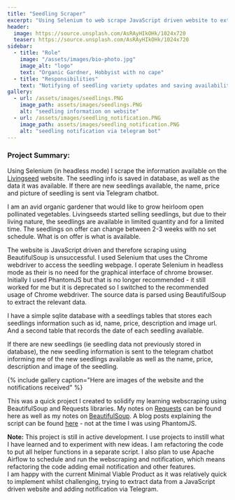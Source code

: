 ```yaml
---
title: "Seedling Scraper"
excerpt: "Using Selenium to web scrape JavaScript driven website to extract data of available seedlings, store the data as well as available period in a database. Notifying me of new seedlings available using a telegram chatbot"
header:
  image: https://source.unsplash.com/AsRAyHIkOHk/1024x720
  teaser: https://source.unsplash.com/AsRAyHIkOHk/1024x720
sidebar:
  - title: "Role"
    image: "/assets/images/bio-photo.jpg"
    image_alt: "logo"
    text: "Organic Gardner, Hobbyist with no cape"
  - title: "Responsibilities"
    text: "Notifying of seedling variety updates and saving availability"
gallery:
  - url: /assets/images/seedlings.PNG
    image_path: assets/images/seedlings.PNG
    alt: "seedling information on website"
  - url: /assets/images/seedling_notification.PNG
    image_path: assets/images/seedling_notification.PNG
    alt: "seedling notification via telegram bot"
---
```


### Project Summary:
Using Selenium (in headless mode) I scrape the information available on the [Livingseed](https://livingseeds.co.za) website. The seedling info is saved in database, as well as the data it was available. If there are new seedlings available, the name, price and picture of seedling is sent via Telegram chatbot.

I am an avid organic gardener that would like to grow heirloom open pollinated vegetables. Livingseeds started selling seedlings, but due to their living nature, the seedlings are available in limited quantity and for a limited time. The seedlings on offer can change between 2-3 weeks with no set schedule. What is on offer is what is available.

The website is JavaScript driven and therefore scraping using BeautifulSoup is unsuccessful. I used Selenium that uses the Chrome webdriver to access the seedling webpage. I operate Selenium in headless mode as their is no need for the graphical interface of chrome browser. Initially I used PhantomJS but that is no longer recommended - it still worked for me but it is deprecated so I switched to the recommended usage of Chrome webdriver. The source data is parsed using BeautifulSoup to extract the relevant data.

I have a simple sqlite database with a seedlings tables that stores each seedlings information such as id, name, price, description and image url. And a second table that records the date of each seedling available.

If there are new seedlings (ie seedling data not previously stored in database), the new seedling information is sent to the telegram chatbot informing me of the new seedlings available as well as the name, price, description and image of the seedling.

{% include gallery caption="Here are images of the website and the notifications received" %}

This was a quick project I created to solidify my learning webscraping using BeautifulSoup and Requests libraries. My notes on [Requests](/_posts/2019-09-05-webscraping-01-request.md) can be found here as well as my notes on [BeautifulSoup](/_posts/2019-09-07-webscraping-02-beautifulsoup-tags.md).
A blog posts explaining the script can be found [here](/_posts/2019-09-14-webscraping,practical-application.md) - not at the time I was using PhantomJS.

__Note:__ This project is still in active development. I use projects to instill what I have learned and to experiment with new ideas. I am refactoring the code to put all helper functions in a separate script. I also plan to use Apache Airflow to schedule and run the webscraping and notification, which means refactoring the code adding email notification and other features. <br>
I am happy with the current Minimal Viable Product as it was relatively quick to implement whilst challenging, trying to extract data from a JavaScript driven website and adding notification via Telegram.
